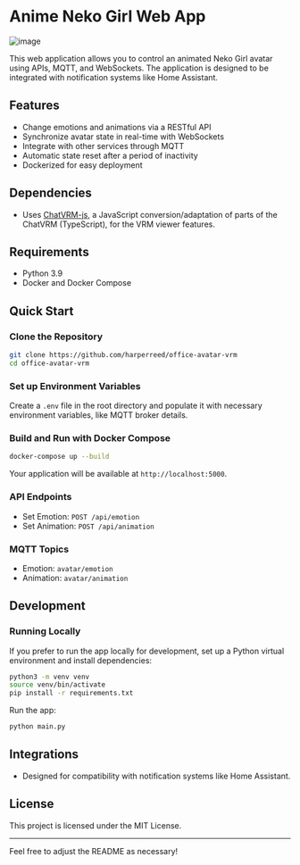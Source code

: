# Anime Neko Girl Web App
![image](https://github.com/harperreed/office-avatar-vrm/assets/18504/acdcd1ac-eb71-458c-8369-78900208920a)

This web application allows you to control an animated Neko Girl avatar using APIs, MQTT, and WebSockets. The application is designed to be integrated with notification systems like Home Assistant.

## Features

- Change emotions and animations via a RESTful API
- Synchronize avatar state in real-time with WebSockets
- Integrate with other services through MQTT
- Automatic state reset after a period of inactivity
- Dockerized for easy deployment

## Dependencies

- Uses [ChatVRM-js](https://github.com/josephrocca/ChatVRM-js), a JavaScript conversion/adaptation of parts of the ChatVRM (TypeScript), for the VRM viewer features.

## Requirements

- Python 3.9
- Docker and Docker Compose

## Quick Start

### Clone the Repository

```bash
git clone https://github.com/harperreed/office-avatar-vrm
cd office-avatar-vrm
```

### Set up Environment Variables

Create a `.env` file in the root directory and populate it with necessary environment variables, like MQTT broker details.

### Build and Run with Docker Compose

```bash
docker-compose up --build
```

Your application will be available at `http://localhost:5000`.

### API Endpoints

- Set Emotion: `POST /api/emotion`
- Set Animation: `POST /api/animation`

### MQTT Topics

- Emotion: `avatar/emotion`
- Animation: `avatar/animation`

## Development

### Running Locally

If you prefer to run the app locally for development, set up a Python virtual environment and install dependencies:

```bash
python3 -m venv venv
source venv/bin/activate
pip install -r requirements.txt
```

Run the app:

```bash
python main.py
```

## Integrations

- Designed for compatibility with notification systems like Home Assistant.

## License

This project is licensed under the MIT License.

---

Feel free to adjust the README as necessary!


